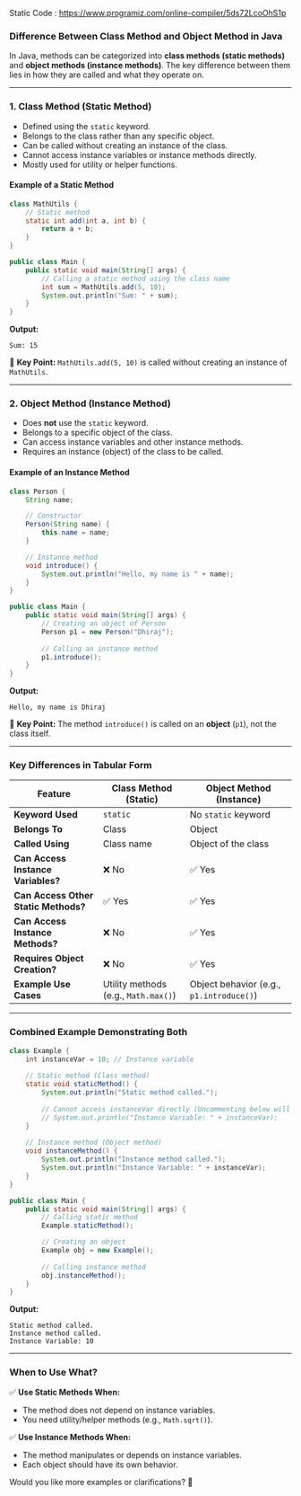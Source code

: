 Static Code : https://www.programiz.com/online-compiler/5ds72LcoOhS1p

### **Difference Between Class Method and Object Method in Java**

In Java, methods can be categorized into **class methods (static methods)** and **object methods (instance methods)**. The key difference between them lies in how they are called and what they operate on.

---

### **1. Class Method (Static Method)**
- Defined using the `static` keyword.
- Belongs to the class rather than any specific object.
- Can be called without creating an instance of the class.
- Cannot access instance variables or instance methods directly.
- Mostly used for utility or helper functions.

#### **Example of a Static Method**
```java
class MathUtils {
    // Static method
    static int add(int a, int b) {
        return a + b;
    }
}

public class Main {
    public static void main(String[] args) {
        // Calling a static method using the class name
        int sum = MathUtils.add(5, 10);
        System.out.println("Sum: " + sum);
    }
}
```
**Output:**
```
Sum: 15
```
📌 **Key Point:** `MathUtils.add(5, 10)` is called without creating an instance of `MathUtils`.

---

### **2. Object Method (Instance Method)**
- Does **not** use the `static` keyword.
- Belongs to a specific object of the class.
- Can access instance variables and other instance methods.
- Requires an instance (object) of the class to be called.

#### **Example of an Instance Method**
```java
class Person {
    String name;

    // Constructor
    Person(String name) {
        this.name = name;
    }

    // Instance method
    void introduce() {
        System.out.println("Hello, my name is " + name);
    }
}

public class Main {
    public static void main(String[] args) {
        // Creating an object of Person
        Person p1 = new Person("Dhiraj");
        
        // Calling an instance method
        p1.introduce();
    }
}
```
**Output:**
```
Hello, my name is Dhiraj
```
📌 **Key Point:** The method `introduce()` is called on an **object** (`p1`), not the class itself.

---

### **Key Differences in Tabular Form**

| Feature          | Class Method (Static) | Object Method (Instance) |
|-----------------|----------------------|-------------------------|
| **Keyword Used** | `static` | No `static` keyword |
| **Belongs To** | Class | Object |
| **Called Using** | Class name | Object of the class |
| **Can Access Instance Variables?** | ❌ No | ✅ Yes |
| **Can Access Other Static Methods?** | ✅ Yes | ✅ Yes |
| **Can Access Instance Methods?** | ❌ No | ✅ Yes |
| **Requires Object Creation?** | ❌ No | ✅ Yes |
| **Example Use Cases** | Utility methods (e.g., `Math.max()`) | Object behavior (e.g., `p1.introduce()`) |

---

### **Combined Example Demonstrating Both**
```java
class Example {
    int instanceVar = 10; // Instance variable
    
    // Static method (Class method)
    static void staticMethod() {
        System.out.println("Static method called.");
        
        // Cannot access instanceVar directly (Uncommenting below will cause an error)
        // System.out.println("Instance Variable: " + instanceVar); 
    }
    
    // Instance method (Object method)
    void instanceMethod() {
        System.out.println("Instance method called.");
        System.out.println("Instance Variable: " + instanceVar);
    }
}

public class Main {
    public static void main(String[] args) {
        // Calling static method
        Example.staticMethod();

        // Creating an object
        Example obj = new Example();
        
        // Calling instance method
        obj.instanceMethod();
    }
}
```
**Output:**
```
Static method called.
Instance method called.
Instance Variable: 10
```

---

### **When to Use What?**
✅ **Use Static Methods When:**
- The method does not depend on instance variables.
- You need utility/helper methods (e.g., `Math.sqrt()`).

✅ **Use Instance Methods When:**
- The method manipulates or depends on instance variables.
- Each object should have its own behavior.

Would you like more examples or clarifications? 🚀
